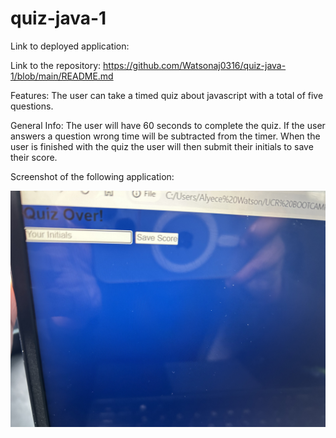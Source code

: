 # quiz-java-1
Link to deployed application:


Link to the repository:
https://github.com/Watsonaj0316/quiz-java-1/blob/main/README.md

Features:
The user can take a timed quiz about javascript with a total of five questions.


General Info: The user will have 60 seconds to complete the quiz. If the user answers a question wrong time will be subtracted from the timer. When the user is finished with the quiz the user will then submit their initials to save their score.


Screenshot of the  following application:

 ![screenshot](IMG_5693.jpg)

